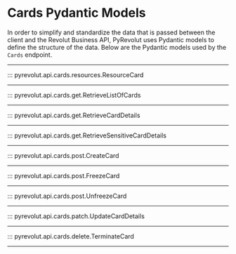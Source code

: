 # Cards Pydantic Models

In order to simplify and standardize the data that is passed between the client and the Revolut Business API, PyRevolut uses Pydantic models to define the structure of the data.
Below are the Pydantic models used by the `Cards` endpoint.

---

::: pyrevolut.api.cards.resources.ResourceCard

---

::: pyrevolut.api.cards.get.RetrieveListOfCards

---

::: pyrevolut.api.cards.get.RetrieveCardDetails

---

::: pyrevolut.api.cards.get.RetrieveSensitiveCardDetails

---

::: pyrevolut.api.cards.post.CreateCard

---

::: pyrevolut.api.cards.post.FreezeCard

---

::: pyrevolut.api.cards.post.UnfreezeCard

---

::: pyrevolut.api.cards.patch.UpdateCardDetails

---

::: pyrevolut.api.cards.delete.TerminateCard

---
